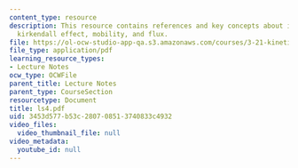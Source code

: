 ```yaml
---
content_type: resource
description: This resource contains references and key concepts about interdiffusion,
  kirkendall effect, mobility, and flux.
file: https://ol-ocw-studio-app-qa.s3.amazonaws.com/courses/3-21-kinetic-processes-in-materials-spring-2006/3453d577b53c280708513740833c4932_ls4.pdf
file_type: application/pdf
learning_resource_types:
- Lecture Notes
ocw_type: OCWFile
parent_title: Lecture Notes
parent_type: CourseSection
resourcetype: Document
title: ls4.pdf
uid: 3453d577-b53c-2807-0851-3740833c4932
video_files:
  video_thumbnail_file: null
video_metadata:
  youtube_id: null
---
```

